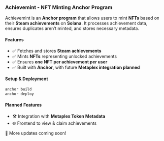 ### **Achievemint - NFT Minting Anchor Program**  

Achievemint is an **Anchor program** that allows users to mint **NFTs** based on their **Steam achievements** on **Solana**. It processes achievement data, ensures duplicates aren’t minted, and stores necessary metadata.  

#### **Features**  
- ✅ Fetches and stores **Steam achievements**  
- ✅ Mints **NFTs** representing unlocked achievements  
- ✅ Ensures **one NFT per achievement per user**  
- ✅ Built with **Anchor**, with future **Metaplex integration planned**  

#### **Setup & Deployment**  
```sh
anchor build
anchor deploy
```

#### **Planned Features**  
- 🛠 Integration with **Metaplex Token Metadata**  
- 🌐 Frontend to view & claim achievements  

🚀 More updates coming soon!
